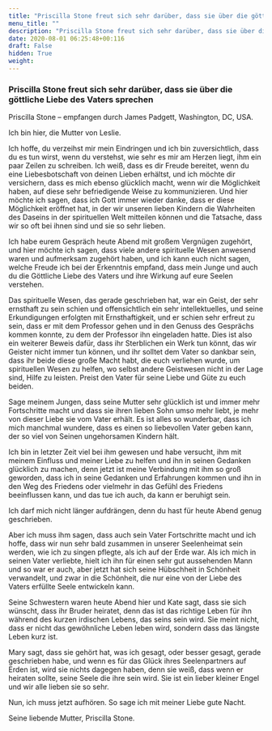 ```yaml
---
title: "Priscilla Stone freut sich sehr darüber, dass sie über die göttliche Liebe des Vaters sprechen"
menu_title: ""
description: "Priscilla Stone freut sich sehr darüber, dass sie über die göttliche Liebe des Vaters sprechen"
date: 2020-08-01 06:25:48+00:116
draft: False
hidden: True
weight:
---
```

### Priscilla Stone freut sich sehr darüber, dass sie über die göttliche Liebe des Vaters sprechen

Priscilla Stone – empfangen durch James Padgett, Washington, DC, USA.

Ich bin hier, die Mutter von Leslie.

Ich hoffe, du verzeihst mir mein Eindringen und ich bin zuversichtlich, dass du es tun wirst, wenn du verstehst, wie sehr es mir am Herzen liegt, ihm ein paar Zeilen zu schreiben. Ich weiß, dass es dir Freude bereitet, wenn du eine Liebesbotschaft von deinen Lieben erhältst, und ich möchte dir versichern, dass es mich ebenso glücklich macht, wenn wir die Möglichkeit haben, auf diese sehr befriedigende Weise zu kommunizieren. Und hier möchte ich sagen, dass ich Gott immer wieder danke, dass er diese Möglichkeit eröffnet hat, in der wir unseren lieben Kindern die Wahrheiten des Daseins in der spirituellen Welt mitteilen können und die Tatsache, dass wir so oft bei ihnen sind und sie so sehr lieben.

Ich habe eurem Gespräch heute Abend mit großem Vergnügen zugehört, und hier möchte ich sagen, dass viele andere spirituelle Wesen anwesend waren und aufmerksam zugehört haben, und ich kann euch nicht sagen, welche Freude ich bei der Erkenntnis empfand, dass mein Junge und auch du die Göttliche Liebe des Vaters und ihre Wirkung auf eure Seelen verstehen.

Das spirituelle Wesen, das gerade geschrieben hat, war ein Geist, der sehr ernsthaft zu sein schien und offensichtlich ein sehr intellektuelles, und seine Erkundigungen erfolgten mit Ernsthaftigkeit, und er schien sehr erfreut zu sein, dass er mit dem Professor gehen und in den Genuss des Gesprächs kommen konnte, zu dem der Professor ihn eingeladen hatte. Dies ist also ein weiterer Beweis dafür, dass ihr Sterblichen ein Werk tun könnt, das wir Geister nicht immer tun können, und ihr solltet dem Vater so dankbar sein, dass ihr beide diese große Macht habt, die euch verliehen wurde, um spirituellen Wesen zu helfen, wo selbst andere Geistwesen nicht in der Lage sind, Hilfe zu leisten. Preist den Vater für seine Liebe und Güte zu euch beiden.

Sage meinem Jungen, dass seine Mutter sehr glücklich ist und immer mehr Fortschritte macht und dass sie ihren lieben Sohn umso mehr liebt, je mehr von dieser Liebe sie vom Vater erhält. Es ist alles so wunderbar, dass ich mich manchmal wundere, dass es einen so liebevollen Vater geben kann, der so viel von Seinen ungehorsamen Kindern hält.

Ich bin in letzter Zeit viel bei ihm gewesen und habe versucht, ihm mit meinem Einfluss und meiner Liebe zu helfen und ihn in seinen Gedanken glücklich zu machen, denn jetzt ist meine Verbindung mit ihm so groß geworden, dass ich in seine Gedanken und Erfahrungen kommen und ihn in den Weg des Friedens oder vielmehr in das Gefühl des Friedens beeinflussen kann, und das tue ich auch, da kann er beruhigt sein.

Ich darf mich nicht länger aufdrängen, denn du hast für heute Abend genug geschrieben.

Aber ich muss ihm sagen, dass auch sein Vater Fortschritte macht und ich hoffe, dass wir nun sehr bald zusammen in unserer Seelenheimat sein werden, wie ich zu singen pflegte, als ich auf der Erde war. Als ich mich in seinen Vater verliebte, hielt ich ihn für einen sehr gut aussehenden Mann und so war er auch, aber jetzt hat sich seine Hübschheit in Schönheit verwandelt, und zwar in die Schönheit, die nur eine von der Liebe des Vaters erfüllte Seele entwickeln kann.

Seine Schwestern waren heute Abend hier und Kate sagt, dass sie sich wünscht, dass ihr Bruder heiratet, denn das ist das richtige Leben für ihn während des kurzen irdischen Lebens, das seins sein wird. Sie meint nicht, dass er nicht das gewöhnliche Leben leben wird, sondern dass das längste Leben kurz ist.

Mary sagt, dass sie gehört hat, was ich gesagt, oder besser gesagt, gerade geschrieben habe, und wenn es für das Glück ihres Seelenpartners auf Erden ist, wird sie nichts dagegen haben, denn sie weiß, dass wenn er heiraten sollte, seine Seele die ihre sein wird. Sie ist ein lieber kleiner Engel und wir alle lieben sie so sehr.

Nun, ich muss jetzt aufhören. So sage ich mit meiner Liebe gute Nacht.

Seine liebende Mutter, Priscilla Stone.
